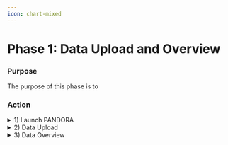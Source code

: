 ```yaml
---
icon: chart-mixed
---
```


# Phase 1: Data Upload and Overview

### Purpose

The purpose of this phase is to&#x20;

### Action

<details>

<summary>1) Launch PANDORA</summary>

1. Open Docker and start the PANDORA container&#x20;
2.

</details>

<details>

<summary>2) Data Upload </summary>



</details>

<details>

<summary>3) Data Overview </summary>



</details>

